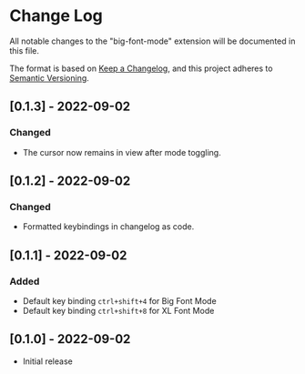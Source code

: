 # Change Log

All notable changes to the "big-font-mode" extension will be documented in this
file.

The format is based on [Keep a Changelog](https://keepachangelog.com/en/1.0.0/),
and this project adheres to [Semantic Versioning](https://semver.org/spec/v2.0.0.html).

## [0.1.3] - 2022-09-02

### Changed

- The cursor now remains in view after mode toggling.

## [0.1.2] - 2022-09-02

### Changed

- Formatted keybindings in changelog as code.

## [0.1.1] - 2022-09-02

### Added

- Default key binding `ctrl+shift+4` for Big Font Mode
- Default key binding `ctrl+shift+8` for XL Font Mode

## [0.1.0] - 2022-09-02

- Initial release
